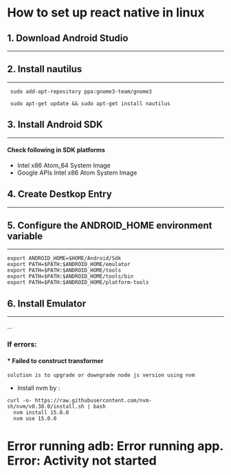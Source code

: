 # How to set up react native in linux

## 1. Download Android Studio
-------------------------------------------------

## 2. Install nautilus
-------------------------------

` sudo add-apt-repository ppa:gnome3-team/gnome3`

` sudo apt-get update && sudo apt-get install nautilus`


## 3. Install Android SDK
-----------------------------------------

#### Check following in SDK platforms

-  Intel x86 Atom_64 System Image
- Google APIs Intel x86 Atom System Image


## 4. Create Destkop Entry
--------------------------------------------


## 5. Configure the ANDROID_HOME environment variable
--------------------------------------------------------------------------------------------
```
export ANDROID_HOME=$HOME/Android/Sdk
export PATH=$PATH:$ANDROID_HOME/emulator
export PATH=$PATH:$ANDROID_HOME/tools
export PATH=$PATH:$ANDROID_HOME/tools/bin
export PATH=$PATH:$ANDROID_HOME/platform-tools
```
## 6. Install Emulator
----------------------------------
...
### If errors:

#### * Failed to construct transformer
 ```solution is to upgrade or downgrade node js version using nvm  ```

- Install nvm by :
``` 
curl -o- https://raw.githubusercontent.com/nvm-sh/nvm/v0.38.0/install.sh | bash 
  nvm install 15.0.0
  nvm use 15.0.0 
  ```
 
 # Error running adb: Error running app. Error: Activity not started
 
 
